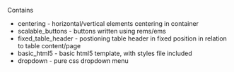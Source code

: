Contains

- centering - horizontal/vertical elements centering in container
- scalable_buttons - buttons written using rems/ems
- fixed_table_header - postioning table header in fixed position in relation to table content/page
- basic_html5 - basic html5 template, with styles file included
- dropdown - pure css dropdown menu
